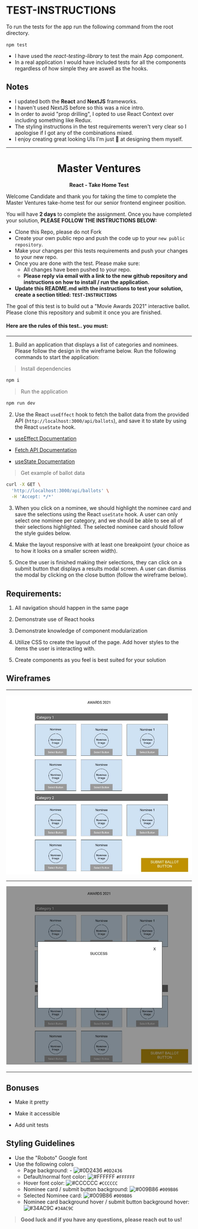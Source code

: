 # TEST-INSTRUCTIONS

To run the tests for the app run the following command from the root directory.

`npm test`

- I have used the _react-testing-library_ to test the main App component.
- In a real application I would have included tests for all the components regardless of how simple they are aswell as the hooks.

## Notes

- I updated both the **React** and **NextJS** frameworks.
- I haven't used NextJS before so this was a nice intro.
- In order to avoid "prop drilling", I opted to use React Context over including something like Redux.
- The styling instructions in the test requirements weren't very clear so I apologise if I got any of the combinations mixed.
- I enjoy creating great looking UIs I'm just 💩 at designing them myself.

---

<p align="center">
  <h1 align="center">
  Master Ventures
  </h1>
</p>

<p align="center">
  <b>
  React - Take Home Test
  </b><br>
</p>

Welcome Candidate and thank you for taking the time to complete the Master Ventures take-home test for our senior frontend engineer position.

You will have **2 days** to complete the assignment. Once you have completed your solution, **PLEASE FOLLOW THE INSTRUCTIONS BELOW:**

- Clone this Repo, please do not Fork
- Create your own public repo and push the code up to your `new public repository`.
- Make your changes per this tests requirements and push your changes to your new repo.
- Once you are done with the test. Please make sure:
  - All changes have been pushed to your repo.
  - **Please reply via email with a link to the new github repository and instructions on how to install / run the application.**
- **Update this README.md with the instructions to test your solution, create a section titled: `TEST-INSTRUCTIONS`**

The goal of this test is to build out a "Movie Awards 2021" interactive ballot. Please clone this repository and submit it once you are finished.

#### Here are the rules of this test.. you must:

---

1.  Build an application that displays a list of categories and nominees. Please follow the design in the wireframe below. Run the following commands to start the application:

> Install dependencies

```bash
npm i
```

> Run the application

```bash
npm run dev
```

2.  Use the React `useEffect` hook to fetch the ballot data from the provided API (`http://localhost:3000/api/ballots`), and save it to state by using the React `useState` hook.

- [useEffect Documentation](https://reactjs.org/docs/hooks-effect.html)

- [Fetch API Documentation](https://developer.mozilla.org/en-US/docs/Web/API/Fetch_API/Using_Fetch)

- [useState Documentation](https://reactjs.org/docs/hooks-state.html)

> Get example of ballot data

```bash
curl -X GET \
  'http://localhost:3000/api/ballots' \
  -H 'Accept: */*'
```

3.  When you click on a nominee, we should highlight the nominee card and save the selections using the React `useState` hook. A user can only select one nominee per category, and we should be able to see all of their selections highlighted. The selected nominee card should follow the style guides below.

4.  Make the layout responsive with at least one breakpoint (your choice as to how it looks on a smaller screen width).

5.  Once the user is finished making their selections, they can click on a submit button that displays a results modal screen. A user can dismiss the modal by clicking on the close button (follow the wireframe below).

## Requirements:

1.  All navigation should happen in the same page

2.  Demonstrate use of React hooks

3.  Demonstrate knowledge of component modularization

4.  Utilize CSS to create the layout of the page. Add hover styles to the items the user is interacting with.

5.  Create components as you feel is best suited for your solution

## Wireframes

---

![Ballot Wireframe](requirements/take-home-wire.jpg?raw=true "Ballot Wireframe")

---

![Ballot Success Modal Wireframe](requirements/take-home-success.jpg?raw=true "Ballot Success Modal Wireframe")

---

## Bonuses

- Make it pretty

- Make it accessible

- Add unit tests

## Styling Guidelines

- Use the "Roboto" Google font
- Use the following colors
  - Page background: - ![#0D2436](https://via.placeholder.com/15/0D2436/000000?text=+) `#0D2436`
  - Default/normal font color: ![#FFFFFF](https://via.placeholder.com/15/FFFFFF/000000?text=+) `#FFFFFF`
  - Hover font color: ![#CCCCCC](https://via.placeholder.com/15/CCCCCC/000000?text=+) `#CCCCCC`
  - Nominee card / submit button background: ![#009B86](https://via.placeholder.com/15/009B86/000000?text=+) `#009B86`
  - Selected Nominee card: ![#009B86](https://via.placeholder.com/15/009B86/000000?text=+) `#009B86`
  - Nominee card background hover / submit button background hover: ![#34AC9C](https://via.placeholder.com/15/#34AC9C/000000?text=+) `#34AC9C`

> **Good luck and if you have any questions, please reach out to us!**
